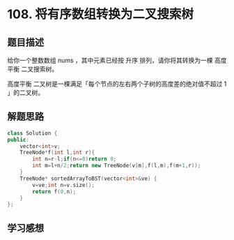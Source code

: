 # 108. 将有序数组转换为二叉搜索树
## 题目描述

给你一个整数数组 nums ，其中元素已经按 升序 排列，请你将其转换为一棵 高度平衡 二叉搜索树。

高度平衡 二叉树是一棵满足「每个节点的左右两个子树的高度差的绝对值不超过 1 」的二叉树。

## 解题思路

```cpp
class Solution {
public:
    vector<int>v;
    TreeNode*f(int l,int r){
        int n=r-l;if(n<=0)return 0;
        int m=l+n/2;return new TreeNode(v[m],f(l,m),f(m+1,r));
    }
    TreeNode* sortedArrayToBST(vector<int>&ve) {
        v=ve;int n=v.size();
        return f(0,n);
    }
};
```

## 学习感想